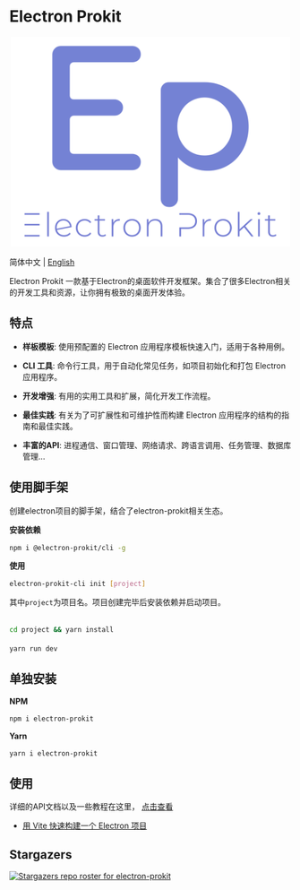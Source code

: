 # Electron Prokit

<p align="center">
  <img style="width:500px" src="https://github.com/Xutaotaotao/electron-prokit/blob/main/docs/public/logo.svg" alt="logo">
</p>

简体中文 | [English](./README.md)

Electron Prokit 一款基于Electron的桌面软件开发框架。集合了很多Electron相关的开发工具和资源，让你拥有极致的桌面开发体验。

## 特点
- **样板模板**: 使用预配置的 Electron 应用程序模板快速入门，适用于各种用例。

- **CLI 工具**: 命令行工具，用于自动化常见任务，如项目初始化和打包 Electron 应用程序。

- **开发增强**: 有用的实用工具和扩展，简化开发工作流程。

- **最佳实践**: 有关为了可扩展性和可维护性而构建 Electron 应用程序的结构的指南和最佳实践。

- **丰富的API**: 进程通信、窗口管理、网络请求、跨语言调用、任务管理、数据库管理...

## 使用脚手架

创建electron项目的脚手架，结合了electron-prokit相关生态。

**安装依赖**

```bash
npm i @electron-prokit/cli -g
```

**使用**

```bash
electron-prokit-cli init [project]
```

其中`project`为项目名。项目创建完毕后安装依赖并启动项目。

```bash

cd project && yarn install

yarn run dev

```

## 单独安装

**NPM**

```bash
npm i electron-prokit
```

**Yarn**

```bash
yarn i electron-prokit
```


## 使用

详细的API文档以及一些教程在这里， [点击查看](https://xutaotaotao.github.io/electron-prokit/zh)

- [用 Vite 快速构建一个 Electron 项目](https://xutaotaotao.github.io/electron-prokit/zh/tutorials/create-vite-electron-service.html)


## Stargazers
[![Stargazers repo roster for electron-prokit](https://reporoster.com/stars/Xutaotaotao/electron-prokit)](https://github.com/Xutaotaotao/electron-prokit/stargazers)